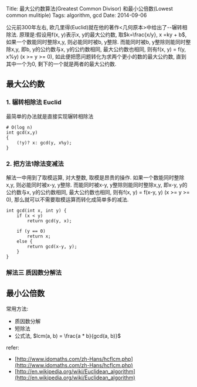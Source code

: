 Title: 最大公约数算法(Greatest Common Divisor) 和最小公倍数(Lowest common mulitiple)
Tags: algorithm, gcd
Date: 2014-09-06

公元前300年左右, 欧几里得(Euclid)就在他的著作<几何原本>中给出了--辗转相除法. 原理是:假设用f(x, y)表示x, y的最大公约数, 取$k=\frac{x/y}, x =ky + b$, 如果一个数能同时整除x,y, 则必能同时被b, y整除. 而能同时被b, y整除则能同时整除x,y, 即b, y的公约数与x, y的公约数相同, 最大公约数也相同, 则有f(x, y) = f(y, x%y) (x >= y >= 0), 如此便把愿问题转化为求两个更小的数的最大公约数, 直到其中一个为0, 剩下的一个就是两者的最大公约数.

## 最大公约数

### 1. 辗转相除法 Euclid

最简单的办法就是直接实现辗转相除法

    # O(log n)
    int gcd(x,y)
    {
        (!y)? x: gcd(y, x%y);
    }


### 2. 把方法1除法变减法

解法一中用到了取模运算, 对大整数, 取模是昂贵的操作. 如果一个数能同时整除x,y, 则必能同时被x-y, y整除. 而能同时被x-y, y整除则能同时整除x,y, 即x-y, y的公约数与x, y的公约数相同, 最大公约数也相同, 则有f(x, y) = f(x-y, y) (x >= y >= 0), 那么就可以不需要取模运算而转化成简单多的减法.

    int gcd(int x, int y) {
        if (x < y) 
            return gcd(y, x);

        if (y == 0) 
            return x;
        else {
            return gcd(x-y, y);
        }
    }

### 解法三 质因数分解法

## 最小公倍数

常用方法:

- 质因数分解
- 短除法
- 公式法, $lcm(a, b) = \frac{a * b}{gcd(a, b)}$

refer:

- [http://www.idomaths.com/zh-Hans/hcflcm.php](http://www.idomaths.com/zh-Hans/hcflcm.php)
- [http://en.wikipedia.org/wiki/Euclidean_algorithm](http://en.wikipedia.org/wiki/Euclidean_algorithm)
